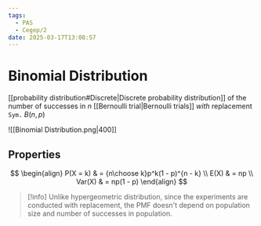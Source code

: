 ```yaml
---
tags:
  - PAS
  - Cegep/2
date: 2025-03-17T13:08:57
---
```


# Binomial Distribution

[[probability distribution#Discrete|Discrete probability distribution]] of the number of successes in $n$ [[Bernoulli trial|Bernoulli trials]] *with* replacement
`Sym.` $B(n, p)$

![[Binomial Distribution.png|400]]

## Properties

$$
\begin{align}
P(X = k) & = {n\choose k}p^k(1 - p)^{n - k} \\
E(X) & = np \\
Var(X) & = np(1 - p)
\end{align}
$$

> [!info] Unlike hypergeometric distribution, since the experiments are conducted with replacement, the PMF doesn't depend on population size and number of successes in population.